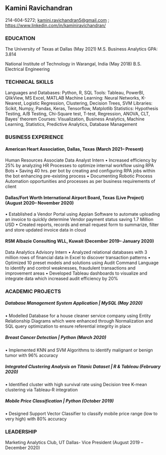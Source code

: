 ## Kamini Ravichandran

214-604-5272; kamini.ravichandran5@gmail.com ; https://www.linkedin.com/in/kaminiravichandran/

### EDUCATION
The University of Texas at Dallas	(May 2021)
M.S. Business Analytics	GPA: 3.814

National Institute of Technology in Warangal, India	(May 2018)
B.S. Electrical Engineering

### TECHNICAL SKILLS
Languages and Databases: Python, R, SQL
Tools: Tableau, PowerBI, QlikView, MS Excel, MATLAB
Machine Learning: Neural Networks, K-Nearest, Logistic Regression, Clustering, Decision Trees, SVM
Libraries: Scikit, Numpy, Pandas, Keras, Tensorflow, Matplotlib
Statistics: Hypothesis Testing, A/B Testing, Chi-Square test, T-test, Regression, ANOVA, CLT, Bayes’ theorem
Courses: Visualization, Business Analytics, Machine Learning, Statistics, Predictive Analytics, Database Management

### BUSINESS EXPERIENCE
#### American Heart Association, Dallas, Texas			                                                                                                       (March 2021– Present)
Human Resources Associate Data Analyst Intern
•	Increased efficiency by 25% by analyzing HR Processes to optimize internal workflow using RPA Bots
•	Saving 40 hrs. per bot by creating and configuring RPA jobs within the bot enhancing pre-existing process 
•	Documenting Robotic Process Automation opportunities and processes as per business requirements of client

#### Dallas/Fort Worth International Airport Board, Texas (Live Project)                                                                            (August 2020– November 2020)
•	Established a Vendor Portal using Appian Software to automate uploading an invoice to quickly determine Vendor payment status saving 1.7 Million USD 
•	Created reports, records and email request form to summarize, filter and store updated invoice data in cloud

#### RSM Albazie Consulting WLL, Kuwait	                                                                                                           (December 2019– January 2020)
Data Analytics Advisory Intern
•	Analyzed relational databases with 3 million rows of financial data in Excel to discover transaction patterns 
•	Optimized 10 preset models and solutions using Audit Command Language to identify and control weaknesses, fraudulent transactions and improvement areas
•	Developed Tableau dashboards to visualize and integrate data which increased audit efficiency by 20%

### ACADEMIC PROJECTS
##### Database Management System Application | MySQL	                                                                                                                (May 2020)
•	Modelled Database for a house cleaner service company using Entity Relationship Diagrams which were enhanced through Normalization and SQL query optimization to ensure referential integrity in place

##### Breast Cancer Detection | Python	                                                                                                                            (March 2020)
•	Implemented KNN and SVM Algorithms to identify malignant or benign tumor with 96% accuracy

##### Integrated Clustering Analysis on Titanic Dataset | R & Tableau	                                                                                           (February 2020)
•	Identified cluster with high survival rate using Decision tree K-mean clustering via Tableau-R integration 

##### Mobile Price Classification | Python	                                                                                                                      (October 2019)
•	Designed Support Vector Classifier to classify mobile price range (low to very high) with 80% accuracy

### LEADERSHIP
Marketing Analytics Club, UT Dallas- Vice President                                                                                                 (August 2019 –December 2020)
